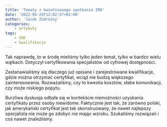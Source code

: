 ```yaml
---
title: 'Tematy z kwietniowego spotkania IRD'
date: '2022-04-29T12:02:57+02:00'
author: 'Jacek Zadrożny'
categories:
    - artykuły
tags:
    - IRD
    - kwalifikacje
---
```


Tak naprawdę, to w środę mieliśmy tylko jeden temat, tylko w bardzo wielu wątkach. Dotyczył certyfikowania specjalistów od cyfrowej dostępności.

Zastanawialiśmy się dlaczego już opisane i zarejestrowane kwalifikacje, gdzie można otrzymać certyfikat, wciąż nie budzą większego zainteresowania. Rozważaliśmy, czy to kwestia kosztów, słabe komunikacji, czy może niskiego popytu.

Burzliwa dyskusja odbyła się w kontekście niemożności uzyskania certyfikatu przez osoby niewidome. Faktycznie jest tak, że zarówno polski, jak amerykański certyfikat jest tak skonstruowany, że nawet najlepszy specjalista nie może go zdobyć nie mając wzroku. Szukaliśmy rozwiązań i coś nawet znaleźliśmy.
